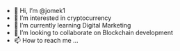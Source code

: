 - 👋 Hi, I’m @jomek1
- 👀 I’m interested in cryptocurrency 
- 🌱 I’m currently learning Digital Marketing 
- 💞️ I’m looking to collaborate on Blockchain development 
- 📫 How to reach me ...

<!---
jomek1/jomek1 is a ✨ special ✨ repository because its `README.md` (this file) appears on your GitHub profile.
You can click the Preview link to take a look at your changes.
--->
